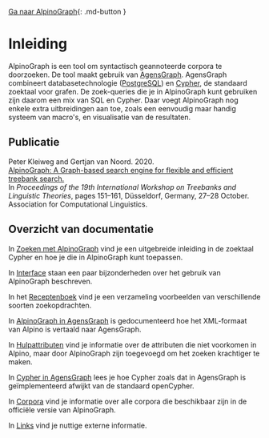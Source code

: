 
[Ga naar AlpinoGraph](https://urd2.let.rug.nl/~kleiweg/alpinograph/){: .md-button }

# Inleiding

AlpinoGraph is een tool om syntactisch geannoteerde corpora te doorzoeken. De tool maakt gebruik van [AgensGraph](https://github.com/skaiworldwide-oss/agensgraph). AgensGraph combineert databasetechnologie ([PostgreSQL](https://www.postgresql.org/)) en [Cypher](https://en.wikipedia.org/wiki/Cypher_(query_language)), de standaard zoektaal voor grafen. De zoek-queries die je in AlpinoGraph kunt gebruiken zijn daarom een mix van SQL en Cypher. Daar voegt AlpinoGraph nog enkele extra uitbreidingen aan toe, zoals een eenvoudig maar handig systeem van macro's, en visualisatie van de resultaten.

## Publicatie

Peter Kleiweg and Gertjan van Noord. 2020. <br>
[AlpinoGraph: A Graph-based search engine for flexible and efficient treebank search.](https://www.aclweb.org/anthology/2020.tlt-1.13/) <br>
In *Proceedings of the 19th International Workshop on Treebanks and Linguistic Theories*,
pages 151–161, Düsseldorf, Germany, 27–28 October. Association for Computational Linguistics.

## Overzicht van documentatie

In [Zoeken met AlpinoGraph](zoeken/) vind je een uitgebreide
inleiding in de zoektaal Cypher en hoe je die in AlpinoGraph kunt
toepassen.

In [Interface](interface/) staan een paar bijzonderheden over het
gebruik van AlpinoGraph beschreven.

In het [Receptenboek](recepten/) vind je een verzameling
voorbeelden van verschillende soorten zoekopdrachten.

In [AlpinoGraph in AgensGraph](alpinoagens/) is gedocumenteerd hoe
het XML-formaat van Alpino is vertaald naar AgensGraph.

In [Hulpattributen](attributen/) vind je informatie over de
attributen die niet voorkomen in Alpino, maar door AlpinoGraph zijn
toegevoegd om het zoeken krachtiger te maken.

In [Cypher in AgensGraph](agensgraph/) lees je hoe Cypher zoals dat
in AgensGraph is geïmplementeerd afwijkt van de standaard openCypher.

In [Corpora](corpora/) vind je informatie over alle corpora die
beschikbaar zijn in de officiële versie van AlpinoGraph.

In [Links](links/) vind je nuttige externe informatie.
